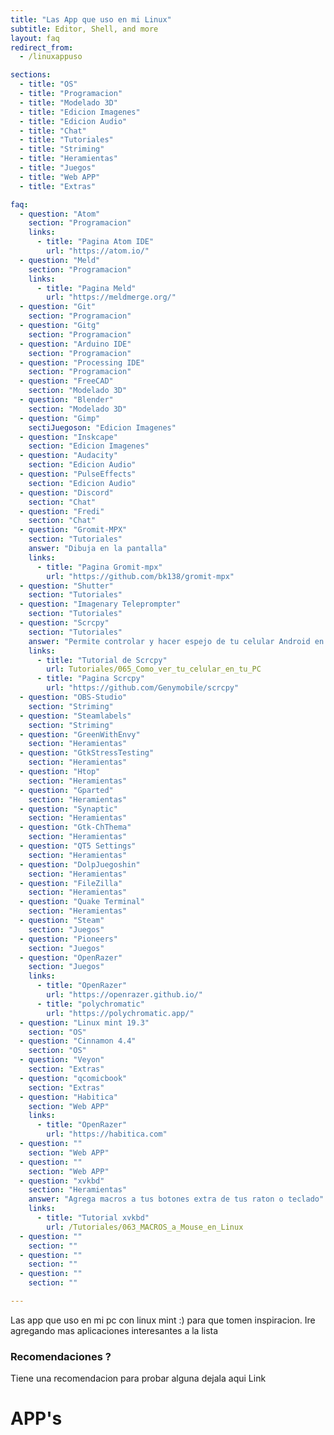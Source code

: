 ```yaml
---
title: "Las App que uso en mi Linux"
subtitle: Editor, Shell, and more
layout: faq
redirect_from:
  - /linuxappuso

sections:
  - title: "OS"
  - title: "Programacion"
  - title: "Modelado 3D"
  - title: "Edicion Imagenes"
  - title: "Edicion Audio"
  - title: "Chat"
  - title: "Tutoriales"
  - title: "Striming"
  - title: "Heramientas"
  - title: "Juegos"
  - title: "Web APP"
  - title: "Extras"

faq:
  - question: "Atom"
    section: "Programacion"
    links:
      - title: "Pagina Atom IDE"
        url: "https://atom.io/"
  - question: "Meld"
    section: "Programacion"
    links:
      - title: "Pagina Meld"
        url: "https://meldmerge.org/"
  - question: "Git"
    section: "Programacion"
  - question: "Gitg"
    section: "Programacion"
  - question: "Arduino IDE"
    section: "Programacion"
  - question: "Processing IDE"
    section: "Programacion"
  - question: "FreeCAD"
    section: "Modelado 3D"
  - question: "Blender"
    section: "Modelado 3D"
  - question: "Gimp"
    sectiJuegoson: "Edicion Imagenes"
  - question: "Inskcape"
    section: "Edicion Imagenes"
  - question: "Audacity"
    section: "Edicion Audio"
  - question: "PulseEffects"
    section: "Edicion Audio"
  - question: "Discord"
    section: "Chat"
  - question: "Fredi"
    section: "Chat"
  - question: "Gromit-MPX"
    section: "Tutoriales"
    answer: "Dibuja en la pantalla"
    links:
      - title: "Pagina Gromit-mpx"
        url: "https://github.com/bk138/gromit-mpx"
  - question: "Shutter"
    section: "Tutoriales"
  - question: "Imagenary Teleprompter"
    section: "Tutoriales"
  - question: "Scrcpy"
    section: "Tutoriales"
    answer: "Permite controlar y hacer espejo de tu celular Android en tu pc"
    links:
      - title: "Tutorial de Scrcpy"
        url: Tutoriales/065_Como_ver_tu_celular_en_tu_PC
      - title: "Pagina Scrcpy"
        url: "https://github.com/Genymobile/scrcpy"
  - question: "OBS-Studio"
    section: "Striming"
  - question: "Steamlabels"
    section: "Striming"
  - question: "GreenWithEnvy"
    section: "Heramientas"
  - question: "GtkStressTesting"
    section: "Heramientas"
  - question: "Htop"
    section: "Heramientas"
  - question: "Gparted"
    section: "Heramientas"
  - question: "Synaptic"
    section: "Heramientas"
  - question: "Gtk-ChThema"
    section: "Heramientas"
  - question: "QT5 Settings"
    section: "Heramientas"
  - question: "DolpJuegoshin"
    section: "Heramientas"
  - question: "FileZilla"
    section: "Heramientas"
  - question: "Quake Terminal"
    section: "Heramientas"
  - question: "Steam"
    section: "Juegos"
  - question: "Pioneers"
    section: "Juegos"
  - question: "OpenRazer"
    section: "Juegos"
    links:
      - title: "OpenRazer"
        url: "https://openrazer.github.io/"
      - title: "polychromatic"
        url: "https://polychromatic.app/"
  - question: "Linux mint 19.3"
    section: "OS"
  - question: "Cinnamon 4.4"
    section: "OS"
  - question: "Veyon"
    section: "Extras"
  - question: "qcomicbook"
    section: "Extras"
  - question: "Habitica"
    section: "Web APP"
    links:
      - title: "OpenRazer"
        url: "https://habitica.com"
  - question: ""
    section: "Web APP"
  - question: ""
    section: "Web APP"
  - question: "xvkbd"
    section: "Heramientas"
    answer: "Agrega macros a tus botones extra de tus raton o teclado"
    links:
      - title: "Tutorial xvkbd"
        url: /Tutoriales/063_MACROS_a_Mouse_en_Linux
  - question: ""
    section: ""
  - question: ""
    section: ""
  - question: ""
    section: ""

---
```


Las app que uso en mi pc con linux mint :) para que tomen inspiracion. Ire agregando mas aplicaciones interesantes a la lista

### Recomendaciones ?

Tiene una recomendacion para probar alguna dejala aqui Link

# APP's
